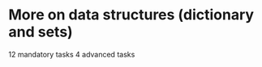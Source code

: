 More on data structures (dictionary and sets)
=============================================
12 mandatory tasks
4 advanced tasks
